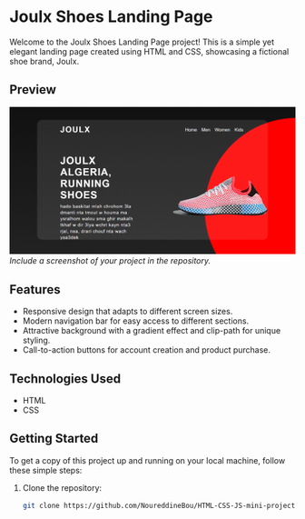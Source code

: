 # Joulx Shoes Landing Page

Welcome to the Joulx Shoes Landing Page project! This is a simple yet elegant landing page created using HTML and CSS, showcasing a fictional shoe brand, Joulx.

## Preview

![Joulx Shoes Landing Page Preview](screenshot.png)  
*Include a screenshot of your project in the repository.*

## Features

- Responsive design that adapts to different screen sizes.
- Modern navigation bar for easy access to different sections.
- Attractive background with a gradient effect and clip-path for unique styling.
- Call-to-action buttons for account creation and product purchase.

## Technologies Used

- HTML
- CSS

## Getting Started

To get a copy of this project up and running on your local machine, follow these simple steps:

1. Clone the repository:
   ```bash
   git clone https://github.com/NoureddineBou/HTML-CSS-JS-mini-projects.git
